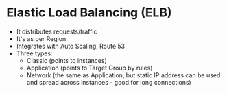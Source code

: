 # Elastic Load Balancing (ELB)

* It distributes requests/traffic
* It's as per Region
* Integrates with Auto Scaling, Route 53
* Three types:
  * Classic (points to instances)
  * Application (points to Target Group by rules)
  * Network (the same as Application, but static IP address can be used and spread across instances - good for long connections)
